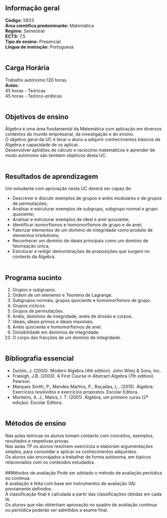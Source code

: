 ## Informação geral
**Código:** 5833
<br>**Área científica predominante:** Matemática
<br>**Regime:** Semestral
<br>**ECTS:** 7,5
<br>**Tipo de ensino:** Presencial
<br>**Língua de instrução:** Portuguesa
<br><br>
## Carga Horária
Trabalho autónomo:120  horas
<br>**Aulas:** 
<br>45  horas  -  Teóricas
<br>45  horas  -  Teórico-práticas
<br><br>
## Objetivos de ensino
Álgebra é uma área fundamental da Matemática com aplicação em diversos contextos do mundo empresarial, da investigação e do ensino.
<br>O objetivo geral da UC é levar o aluno a adquirir conhecimentos básicos de Álgebra e capacidade de os aplicar.
<br>Desenvolver aptidões de cálculo e raciocínio matemáticos e aprender de modo autónomo são também objetivos desta UC.
<br><br>
## Resultados de aprendizagem
Um estudante com aprovação nesta UC deverá ser capaz de:
- Descrever e discutir exemplos de grupos e anéis modulares e de grupos de permutações;
- Analisar e estruturar exemplos de subgrupo, subgrupo normal e grupo quociente;
- Analisar e estruturar exemplos de ideal e anel quociente;
- Identificar isomorfismos e homomorfismos de grupo e de anel;
- Fatorizar elementos de um domínio de integridade como produto de elementos irredutíveis;
- Reconhecer um domínio de ideais principais como um domínio de fatorização única;
- Estruturar e redigir demonstrações de proposições que surgem no contexto da Álgebra.
<br><br>
## Programa sucinto
1. Grupos e subgrupos.
2. Ordem de um elemento e Teorema de Lagrange.
3. Subgrupos normais, grupos quociente e homomorfismos de grupo.
4. Grupos cíclicos.
5. Grupos de permutações.
6. Anéis, domínios de integridade, anéis de divisão e corpos.
7. Ideais, ideais primos e ideais maximais.
8. Anéis quociente e homomorfismos de anel.
9. Divisibilidade em domínios de integridade.
10. O corpo das fracções de um domínio de integridade.
<br><br>
## Bibliografia essencial
* Durbin, J. (2000). Modern Algebra (4th edition). John Wiley & Sons, Inc.
* Fraleigh, J.B. (2003). A First Course in Abstract Algebra (7th edition). Pearson.
* Marques Smith, P., Mendes Martins, P., Roçadas, L.. (2015). Álgebra. Exercícios resolvidos e exercícios propostos. Escolar Editora.
* Monteiro, A. J., Matos, I. T. (2001). Álgebra, um primeiro curso (2ª edição). Escolar Editora.
<br><br>
## Métodos de ensino
Nas aulas teóricas os alunos tomam contacto com conceitos, exemplos, resultados e respetivas provas.
<br>Nas aulas TP os alunos resolvem exercícios e elaboram argumentações simples, para consolidar e aplicar os conhecimentos adquiridos.
<br>Os alunos são encorajados a trabalhar de forma autónoma, em tópicos relacionados com os conteúdos estudados.
<br><br>
##Métodos de avaliação
Pode ser adotado o método de avaliação periódica ou continua.
<br>A avaliação é feita com base em instrumentos de avaliação (IA) previamente definidos.
<br>A classificação final é calculada a partir das classificações obtidas em cada IA.
<br>Os alunos que não obtenham aprovação no quadro de avaliação continua ou periódica poderão ser admitidos a exame final.
